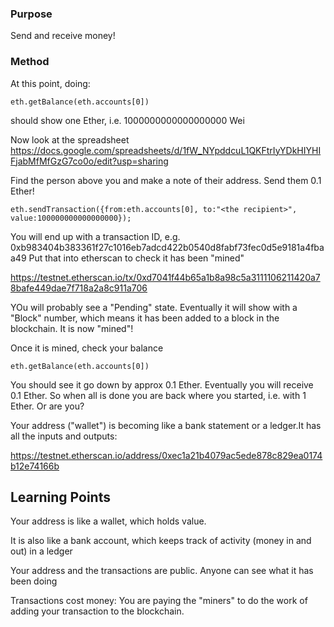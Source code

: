 ### Purpose
Send and receive money!

### Method

At this point, doing:

```
eth.getBalance(eth.accounts[0])
```
should show one Ether, i.e. 1000000000000000000 Wei

Now look at the spreadsheet https://docs.google.com/spreadsheets/d/1fW_NYpddcuL1QKFtrIyYDkHIYHIFjabMfMfGzG7co0o/edit?usp=sharing

Find the person above you and make a note of their address.
Send them 0.1 Ether!

    eth.sendTransaction({from:eth.accounts[0], to:"<the recipient>", value:100000000000000000});

You will end up with a transaction ID, e.g. 0xb983404b383361f27c1016eb7adcd422b0540d8fabf73fec0d5e9181a4fbaa49
Put that into etherscan to check it has been "mined"

https://testnet.etherscan.io/tx/0xd7041f44b65a1b8a98c5a3111106211420a78bafe449dae7f718a2a8c911a706

YOu will probably see a "Pending" state.
Eventually it will show with a "Block" number, which means it has been added to a block in the blockchain. It is now "mined"!

Once it is mined, check your balance

    eth.getBalance(eth.accounts[0])

You should see it go down by approx 0.1 Ether. Eventually you will receive 0.1 Ether. So when all is done you are back where you started, i.e. with 1 Ether. Or are you?

Your address ("wallet") is becoming like a bank statement or a ledger.It has all the inputs and outputs:

https://testnet.etherscan.io/address/0xec1a21b4079ac5ede878c829ea0174b12e74166b
    
## Learning Points

Your address is like a wallet, which holds value.

It is also like a bank account, which keeps track of activity (money in and out) in a ledger

Your address and the transactions are public. Anyone can see what it has been doing

Transactions cost money: You are paying the "miners" to do the work of adding your transaction to the blockchain. 



